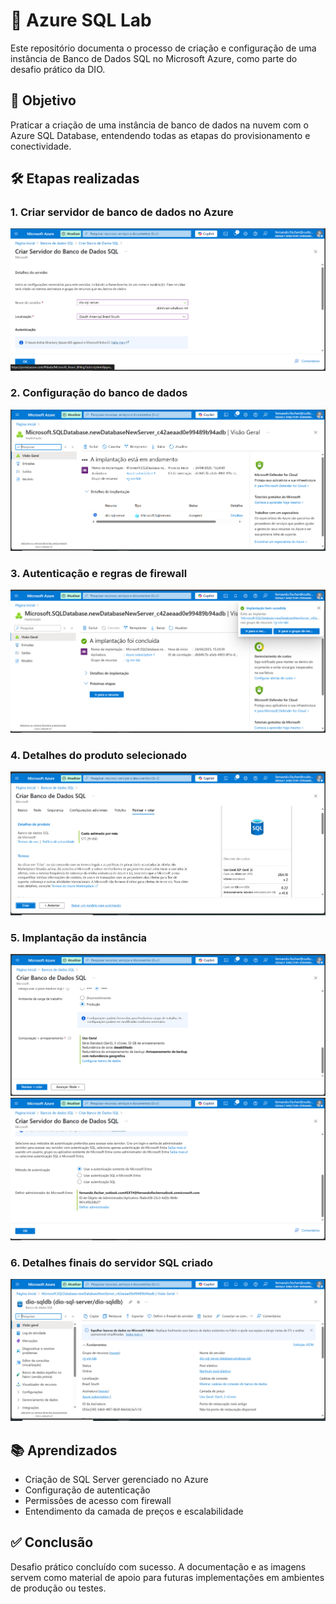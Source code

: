 # 💾 Azure SQL Lab

Este repositório documenta o processo de criação e configuração de uma instância de Banco de Dados SQL no Microsoft Azure, como parte do desafio prático da DIO.

## 📌 Objetivo

Praticar a criação de uma instância de banco de dados na nuvem com o Azure SQL Database, entendendo todas as etapas do provisionamento e conectividade.

## 🛠️ Etapas realizadas

### 1. Criar servidor de banco de dados no Azure
![Criar servidor de banco de dados](images/criar-servidor-banco-dados.png)

### 2. Configuração do banco de dados
![Configuração do banco de dados](images/configuracao-banco-dados.png)

### 3. Autenticação e regras de firewall
![Autenticação do servidor SQL](images/autenticacao-servidor-sql.png)

### 4. Detalhes do produto selecionado
![Detalhes do produto SQL](images/detalhes-produto-sql.png)

### 5. Implantação da instância
![Implantação em andamento](images/implantacao-em-andamento.png)  
![Implantação concluída](images/implantar-banco-dados-concluida.png)

### 6. Detalhes finais do servidor SQL criado
![Detalhes do servidor SQL](images/detalhes-servidor-sql.png)

## 📚 Aprendizados

- Criação de SQL Server gerenciado no Azure
- Configuração de autenticação
- Permissões de acesso com firewall
- Entendimento da camada de preços e escalabilidade

## ✅ Conclusão

Desafio prático concluído com sucesso. A documentação e as imagens servem como material de apoio para futuras implementações em ambientes de produção ou testes.
